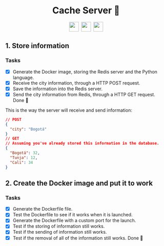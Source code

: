 <h1 align="center">Cache Server 🍏</h1>
<p align="center">
  <kbd>
    <img src="https://www.vectorlogo.zone/logos/redis/redis-icon.svg" width="30">
  </kbd>
  <kbd>
  <img src="https://www.vectorlogo.zone/logos/python/python-icon.svg" width="30">
  </kbd>
  <kbd>
  <img src="https://www.vectorlogo.zone/logos/docker/docker-tile.svg" width="30">
  </kbd>
</p>

## 1. Store information 
### Tasks
* [x] Generate the Docker image, storing the Redis server and the Python language.
* [x] Receive the city information, through a HTTP POST request.
* [x] Save the information into the Redis server.
* [x] Send the city information from Redis, through a HTTP GET request.
Done 🎉

This is the way the server will receive and send information:

```JSON
// POST
{
  "city": "Bogotá"
}
// GET
// Assuming you've already stored this information in the database.
{
  "Bogotá": 32,
  "Tunja": 12,
  "Cali": 34
}
```

## 2. Create the Docker image and put it to work
### Tasks
* [x] Generate the Dockerfile file.
* [x] Test the Dockerfile to see if it works when it is launched.
* [x] Generate the Dockerfile with a custom port for the launch.
* [x] Test if the storing of information still works.
* [x] Test if the sending of information still works.
* [x] Test if the removal of all of the information still works.
Done 🎉
